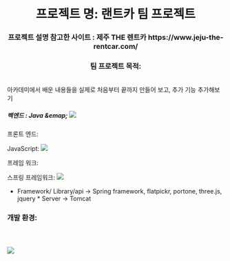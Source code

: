 <h1 align="center">프로젝트 명: 랜트카 팀 프로젝트</h1>
<h3 align="center">프로젝트 설명 참고한 사이트 : 제주 THE 렌트카 https://www.jeju-the-rentcar.com/</h3>
 
<h3 align="center">팀 프로젝트 목적: </h3> <br>
아카데미에서 배운 내용들을 실제로 처음부터 끝까지 만들어 보고, 추가 기능 추가해보기 

<h4 align="center">
  <h5>
  벡엔드 :
  Java &emap; <img src="https://skillicons.dev/icons?i=java"> 
  </h5>
  
  
     

  프론트 엔드: 
 
   JavaScript:
   <img src="https://skillicons.dev/icons?i=js">
   

  프레임 워크:
  
   스프링 프레임워크: 
   <img src="https://skillicons.dev/icons?i=spring">

 
   

  * Framework/ Library/api -> Spring framework, flatpickr, portone, three.js, jquery * Server -> Tomcat  <br>
</h4>
<h3 align="left">개발 환경: </h3> 

<br>

<h3 align="left"><img src="https://skillicons.dev/icons?i=js,html,css,wasm" /></h3> 



